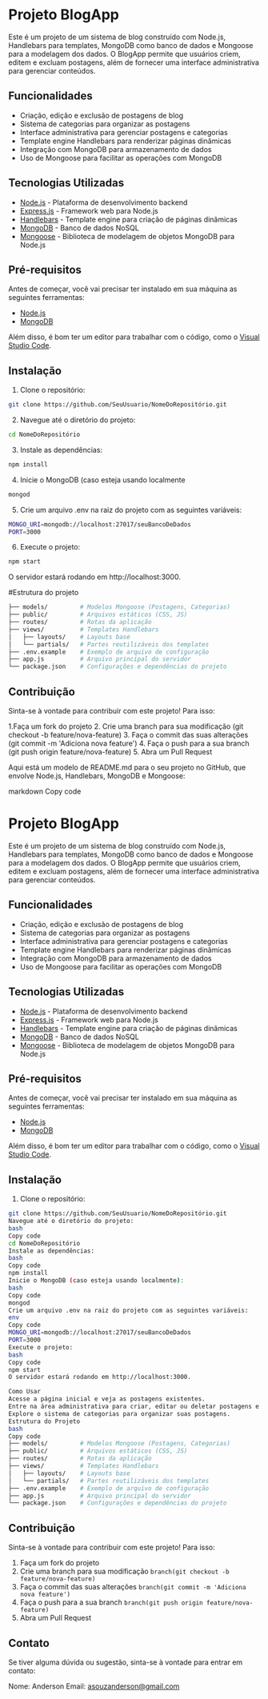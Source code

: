 # Projeto BlogApp

Este é um projeto de um sistema de blog construído com Node.js, Handlebars para templates, MongoDB como banco de dados e Mongoose para a modelagem dos dados. O BlogApp permite que usuários criem, editem e excluam postagens, além de fornecer uma interface administrativa para gerenciar conteúdos.

## Funcionalidades

- Criação, edição e exclusão de postagens de blog
- Sistema de categorias para organizar as postagens
- Interface administrativa para gerenciar postagens e categorias
- Template engine Handlebars para renderizar páginas dinâmicas
- Integração com MongoDB para armazenamento de dados
- Uso de Mongoose para facilitar as operações com MongoDB

## Tecnologias Utilizadas

- [Node.js](https://nodejs.org/) - Plataforma de desenvolvimento backend
- [Express.js](https://expressjs.com/) - Framework web para Node.js
- [Handlebars](https://handlebarsjs.com/) - Template engine para criação de páginas dinâmicas
- [MongoDB](https://www.mongodb.com/) - Banco de dados NoSQL
- [Mongoose](https://mongoosejs.com/) - Biblioteca de modelagem de objetos MongoDB para Node.js

## Pré-requisitos

Antes de começar, você vai precisar ter instalado em sua máquina as seguintes ferramentas:

- [Node.js](https://nodejs.org/)
- [MongoDB](https://www.mongodb.com/)

Além disso, é bom ter um editor para trabalhar com o código, como o [Visual Studio Code](https://code.visualstudio.com/).

## Instalação

1. Clone o repositório:

```bash
git clone https://github.com/SeuUsuario/NomeDoRepositório.git
```

2. Navegue até o diretório do projeto:

```bash
cd NomeDoRepositório
```

3. Instale as dependências:

```bash
npm install
```

4. Inicie o MongoDB (caso esteja usando localmente

```bash
mongod
```

5. Crie um arquivo .env na raiz do projeto com as seguintes variáveis:
```bash
MONGO_URI=mongodb://localhost:27017/seuBancoDeDados
PORT=3000
```

6. Execute o projeto:

```bash
npm start
```
O servidor estará rodando em http://localhost:3000.

#Estrutura do projeto
```bash
├── models/         # Modelos Mongoose (Postagens, Categorias)
├── public/         # Arquivos estáticos (CSS, JS)
├── routes/         # Rotas da aplicação
├── views/          # Templates Handlebars
│   ├── layouts/    # Layouts base
│   └── partials/   # Partes reutilizáveis dos templates
├── .env.example    # Exemplo de arquivo de configuração
├── app.js          # Arquivo principal do servidor
└── package.json    # Configurações e dependências do projeto
```

## Contribuição
Sinta-se à vontade para contribuir com este projeto! Para isso:

1.Faça um fork do projeto
2. Crie uma branch para sua modificação (git checkout -b feature/nova-feature)
3. Faça o commit das suas alterações (git commit -m 'Adiciona nova feature')
4. Faça o push para a sua branch (git push origin feature/nova-feature)
5. Abra um Pull Request


Aqui está um modelo de README.md para o seu projeto no GitHub, que envolve Node.js, Handlebars, MongoDB e Mongoose:

markdown
Copy code
# Projeto BlogApp

Este é um projeto de um sistema de blog construído com Node.js, Handlebars para templates, MongoDB como banco de dados e Mongoose para a modelagem dos dados. O BlogApp permite que usuários criem, editem e excluam postagens, além de fornecer uma interface administrativa para gerenciar conteúdos.

## Funcionalidades

- Criação, edição e exclusão de postagens de blog
- Sistema de categorias para organizar as postagens
- Interface administrativa para gerenciar postagens e categorias
- Template engine Handlebars para renderizar páginas dinâmicas
- Integração com MongoDB para armazenamento de dados
- Uso de Mongoose para facilitar as operações com MongoDB

## Tecnologias Utilizadas

- [Node.js](https://nodejs.org/) - Plataforma de desenvolvimento backend
- [Express.js](https://expressjs.com/) - Framework web para Node.js
- [Handlebars](https://handlebarsjs.com/) - Template engine para criação de páginas dinâmicas
- [MongoDB](https://www.mongodb.com/) - Banco de dados NoSQL
- [Mongoose](https://mongoosejs.com/) - Biblioteca de modelagem de objetos MongoDB para Node.js

## Pré-requisitos

Antes de começar, você vai precisar ter instalado em sua máquina as seguintes ferramentas:

- [Node.js](https://nodejs.org/)
- [MongoDB](https://www.mongodb.com/)

Além disso, é bom ter um editor para trabalhar com o código, como o [Visual Studio Code](https://code.visualstudio.com/).

## Instalação

1. Clone o repositório:

```bash
git clone https://github.com/SeuUsuario/NomeDoRepositório.git
Navegue até o diretório do projeto:
bash
Copy code
cd NomeDoRepositório
Instale as dependências:
bash
Copy code
npm install
Inicie o MongoDB (caso esteja usando localmente):
bash
Copy code
mongod
Crie um arquivo .env na raiz do projeto com as seguintes variáveis:
env
Copy code
MONGO_URI=mongodb://localhost:27017/seuBancoDeDados
PORT=3000
Execute o projeto:
bash
Copy code
npm start
O servidor estará rodando em http://localhost:3000.

Como Usar
Acesse a página inicial e veja as postagens existentes.
Entre na área administrativa para criar, editar ou deletar postagens e categorias.
Explore o sistema de categorias para organizar suas postagens.
Estrutura do Projeto
bash
Copy code
├── models/         # Modelos Mongoose (Postagens, Categorias)
├── public/         # Arquivos estáticos (CSS, JS)
├── routes/         # Rotas da aplicação
├── views/          # Templates Handlebars
│   ├── layouts/    # Layouts base
│   └── partials/   # Partes reutilizáveis dos templates
├── .env.example    # Exemplo de arquivo de configuração
├── app.js          # Arquivo principal do servidor
└── package.json    # Configurações e dependências do projeto
```
## Contribuição
Sinta-se à vontade para contribuir com este projeto! Para isso:

1. Faça um fork do projeto
2. Crie uma branch para sua modificação ```branch(git checkout -b feature/nova-feature)```
3. Faça o commit das suas alterações ```branch(git commit -m 'Adiciona nova feature')```
4. Faça o push para a sua branch ```branch(git push origin feature/nova-feature)```
5. Abra um Pull Request


## Contato
Se tiver alguma dúvida ou sugestão, sinta-se à vontade para entrar em contato:

Nome: Anderson
Email: asouzanderson@gmail.com


